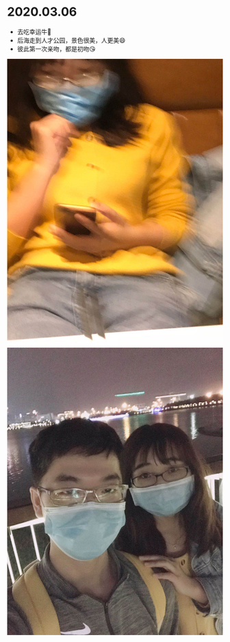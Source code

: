 # 2020.03.06

* 去吃幸运牛🐂
* 后海走到人才公园，景色很美，人更美😄
* 彼此第一次亲吻，都是初吻😘

![1](https://github.com/pwcong/promise4xll/raw/master/memory/2020.03.06/1.jpeg)
![2](https://github.com/pwcong/promise4xll/raw/master/memory/2020.03.06/2.jpeg)